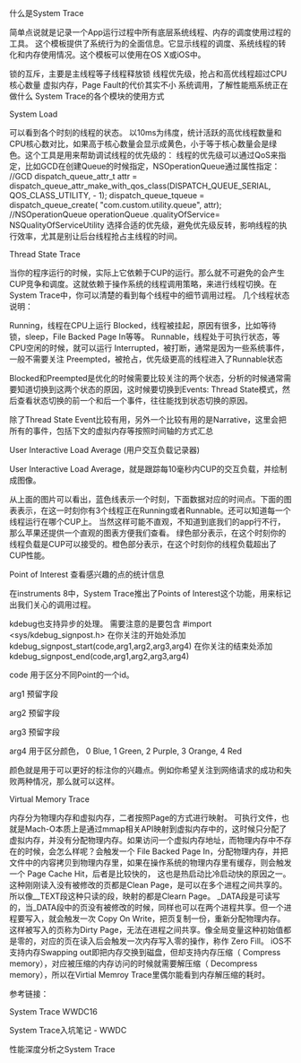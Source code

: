 什么是System Trace

简单点说就是记录一个App运行过程中所有底层系统线程、内存的调度使用过程的工具。 这个模板提供了系统行为的全面信息。它显示线程的调度、系统线程的转化和内存使用情况。这个模板可以使用在OS X或iOS中。 

锁的互斥，主要是主线程等子线程释放锁
线程优先级，抢占和高优线程超过CPU核心数量
虚拟内存，Page Fault的代价其实不小
系统调用，了解性能瓶系统正在做什么
System Trace的各个模块的使用方式

System Load

可以看到各个时刻的线程的状态。 以10ms为纬度，统计活跃的高优线程数量和CPU核心数对比，如果高于核心数量会显示成黄色，小于等于核心数量会是绿色。这个工具是用来帮助调试线程的优先级的： 线程的优先级可以通过QoS来指定，比如GCD在创建Queue的时候指定，NSOperationQueue通过属性指定： //GCD dispatch_queue_attr_t attr = dispatch_queue_attr_make_with_qos_class(DISPATCH_QUEUE_SERIAL, QOS_CLASS_UTILITY, - 1); dispatch_queue_tqueue = dispatch_queue_create( "com.custom.utility.queue", attr); //NSOperationQueue operationQueue .qualityOfService= NSQualityOfServiceUtility 选择合适的优先级，避免优先级反转，影响线程的执行效率，尤其是别让后台线程抢占主线程的时间。 

Thread State Trace

当你的程序运行的时候，实际上它依赖于CUP的运行。那么就不可避免的会产生CUP竞争和调度。这就依赖于操作系统的线程调用策略，来进行线程切换。在System Trace中，你可以清楚的看到每个线程中的细节调用过程。 几个线程状态说明：

Running，线程在CPU上运行
Blocked，线程被挂起，原因有很多，比如等待锁，sleep，File Backed Page In等等。
Runnable，线程处于可执行状态，等CPU空闲的时候，就可以运行
Interrupted，被打断，通常是因为一些系统事件，一般不需要关注
Preempted，被抢占，优先级更高的线程进入了Runnable状态


Blocked和Preempted是优化的时候需要比较关注的两个状态，分析的时候通常需要知道切换到这两个状态的原因，这时候要切换到Events: Thread State模式，然后查看状态切换的前一个和后一个事件，往往能找到状态切换的原因。 

除了Thread State Event比较有用，另外一个比较有用的是Narrative，这里会把所有的事件，包括下文的虚拟内存等按照时间轴的方式汇总



User Interactive Load Average (用户交互负载记录器)

User Interactive Load Average，就是跟踪每10毫秒内CUP的交互负载，并绘制成图像。



从上面的图片可以看出，蓝色线表示一个时刻，下面数据对应的时间点。下面的图表表示，在这一时刻你有3个线程正在Running或者Runnable。还可以知道每一个线程运行在哪个CUP上。 当然这样可能不直观，不知道到底我们的app行不行，那么苹果还提供一个直观的图表方便我们查看。 绿色部分表示，在这个时刻你的线程负载是CUP可以接受的。橙色部分表示，在这个时刻你的线程负载超出了CUP性能。

Point of Interest 查看感兴趣的点的统计信息

在instruments 8中，System Trace推出了Points of Interest这个功能，用来标记出我们关心的调用过程。

 kdebug也支持异步的处理。  需要注意的是要包含 #import <sys/kdebug_signpost.h> 在你关注的开始处添加kdebug_signpost_start(code,arg1,arg2,arg3,arg4) 在你关注的结束处添加kdebug_signpost_end(code,arg1,arg2,arg3,arg4)

code 用于区分不同Point的一个id。

arg1 预留字段

arg2 预留字段

arg3 预留字段

arg4 用于区分颜色， 0 Blue, 1 Green, 2 Purple, 3 Orange, 4 Red

颜色就是用于可以更好的标注你的兴趣点。例如你希望关注到网络请求的成功和失败两种情况，那么就可以这样。

Virtual Memory Trace

内存分为物理内存和虚拟内存，二者按照Page的方式进行映射。 可执行文件，也就是Mach-O本质上是通过mmap相关API映射到虚拟内存中的，这时候只分配了虚拟内存，并没有分配物理内存。如果访问一个虚拟内存地址，而物理内存中不存在的时候，会怎么样呢？会触发一个 File Backed Page In，分配物理内存，并把文件中的内容拷贝到物理内存里，如果在操作系统的物理内存里有缓存，则会触发一个 Page Cache Hit，后者是比较快的， 这也是热启动比冷启动快的原因之一。 这种刚刚读入没有被修改的页都是Clean Page，是可以在多个进程之间共享的。所以像__TEXT段这种只读的段，映射的都是Clearn Page。 _DATA段是可读写的，当_DATA段中的页没有被修改的时候，同样也可以在两个进程共享。但一个进程要写入，就会触发一次 Copy On Write，把页复制一份，重新分配物理内存。这样被写入的页称为Dirty Page，无法在进程之间共享。像全局变量这种初始值都是零的，对应的页在读入后会触发一次内存写入零的操作，称作 Zero Fill。 iOS不支持内存Swapping out即把内存交换到磁盘，但却支持内存压缩（ Compress memory），对应被压缩的内存访问的时候就需要解压缩（ Decompress memory），所以在Virtial Memroy Trace里偶尔能看到内存解压缩的耗时。



参考链接：

System Trace WWDC16

System Trace入坑笔记 - WWDC

性能深度分析之System Trace